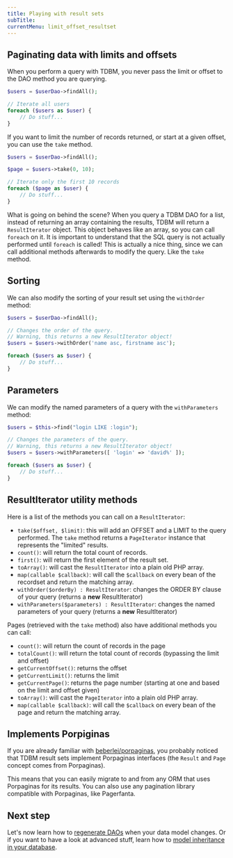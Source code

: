 ```yaml
---
title: Playing with result sets
subTitle: 
currentMenu: limit_offset_resultset
---
```


Paginating data with limits and offsets
---------------------------------------

When you perform a query with TDBM, you never pass the limit or offset to the DAO method you are querying.

```php
$users = $userDao->findAll();

// Iterate all users
foreach ($users as $user) {
    // Do stuff...
}
```

If you want to limit the number of records returned, or start at a given offset, you can use the `take` method.

```php
$users = $userDao->findAll();

$page = $users->take(0, 10);

// Iterate only the first 10 records
foreach ($page as $user) {
    // Do stuff...
}
```

What is going on behind the scene? When you query a TDBM DAO for a list, instead of returning an array containing the
results, TDBM will return a `ResultIterator` object. This object behaves like an array, so you can call `foreach` on it.
It is important to understand that the SQL query is not actually performed until `foreach` is called! This is
actually a nice thing, since we can call additional methods afterwards to modify the query. Like the `take` method.

Sorting
-------

We can also modify the sorting of your result set using the `withOrder` method:

```php
$users = $userDao->findAll();

// Changes the order of the query.
// Warning, this returns a new ResultIterator object!
$users = $users->withOrder('name asc, firstname asc');

foreach ($users as $user) {
    // Do stuff...
}
```

Parameters
----------

We can modify the named parameters of a query with the `withParameters` method:

```php
$users = $this->find("login LIKE :login");

// Changes the parameters of the query.
// Warning, this returns a new ResultIterator object!
$users = $users->withParameters([ 'login' => 'david%' ]);

foreach ($users as $user) {
    // Do stuff...
}
```

ResultIterator utility methods
------------------------------

Here is a list of the methods you can call on a `ResultIterator`:

- `take($offset, $limit)`: this will add an OFFSET and a LIMIT to the query performed. The `take` method returns a 
  `PageIterator` instance that represents the "limited" results.
- `count()`: will return the total count of records.
- `first()`: will return the first element of the result set.
- `toArray()`: will cast the `ResultIterator` into a plain old PHP array.
- `map(callable $callback)`: will call the `$callback` on every bean of the recordset and return the matching array.
- `withOrder($orderBy) : ResultIterator`: changes the ORDER BY clause of your query (returns a **new** ResultIterator)
- `withParameters($parameters) : ResultIterator`: changes the named parameters of your query (returns a **new** ResultIterator)

Pages (retrieved with the `take` method) also have additional methods you can call:

- `count()`: will return the count of records in the page
- `totalCount()`: will return the total count of records (bypassing the limit and offset)
- `getCurrentOffset()`: returns the offset
- `getCurrentLimit()`: returns the limit
- `getCurrentPage()`: returns the page number (starting at one and based on the limit and offset given)
- `toArray()`: will cast the `PageIterator` into a plain old PHP array.
- `map(callable $callback)`: will call the `$callback` on every bean of the page and return the matching array.


Implements Porpiginas
---------------------

If you are already familiar with [beberlei/porpaginas](https://github.com/beberlei/porpaginas), you probably noticed
that TDBM result sets implement Porpaginas interfaces (the `Result` and `Page` concept comes from Porpaginas).

This means that you can easily migrate to and from any ORM that uses Porpaginas for its results. You can also
use any pagination library compatible with Porpaginas, like Pagerfanta.


Next step
---------

Let's now learn how to [regenerate DAOs](generating_daos.md) when your data model changes.
Or if you want to have a look at advanced stuff, learn how to [model inheritance in your database](modeling_inheritance.md).

